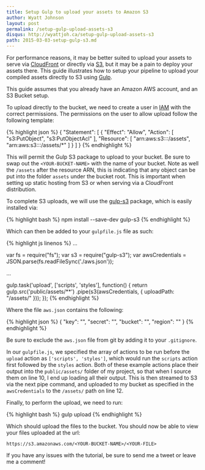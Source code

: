 ```yaml
---
title: Setup Gulp to upload your assets to Amazon S3
author: Wyatt Johnson
layout: post
permalink: /setup-gulp-upload-assets-s3
disqus: http://wyattjoh.ca/setup-gulp-upload-assets-s3
path: 2015-03-03-setup-gulp-s3.md
---
```


For performance reasons, it may be better suited to upload your assets to serve
via [CloudFront](http://aws.amazon.com/cloudfront/) or directly via
[S3](http://aws.amazon.com/s3/), but it may be a pain to deploy your assets
there. This guide illustrates how to setup your pipeline to upload your compiled
assets directly to S3 using [Gulp](http://gulpjs.com/).

This guide assumes that you already have an Amazon AWS account, and an S3 Bucket setup.

To upload directly to the bucket, we need to create a user in [IAM](https://console.aws.amazon.com/iam/home) with the correct permissions. The permissions on the user to allow upload follow the following template:

{% highlight json %}
{
  "Statement": [
    {
      "Effect": "Allow",
      "Action": [
        "s3:PutObject",
        "s3:PutObjectAcl"
      ],
      "Resource": [
        "arn:aws:s3:::<YOUR-BUCKET-NAME>/assets",
        "arn:aws:s3:::<YOUR-BUCKET-NAME>/assets/*"
      ]
    }
  ]
}
{% endhighlight %}

This will permit the Gulp S3 package to upload to your bucket. Be sure to swap out the `<YOUR-BUCKET-NAME>` with the name of your bucket. Note as well the `/assets` after the resource ARN, this is indicating that any object can be put into the folder `assets` under the bucket root. This is important when setting up static hosting from S3 or when serving via a CloudFront distribution.

To complete S3 uploads, we will use the [gulp-s3](https://www.npmjs.com/package/gulp-s3) package, which is easily installed via:

{% highlight bash %}
npm install --save-dev gulp-s3
{% endhighlight %}

Which can then be added to your `gulpfile.js` file as such:

{% highlight js linenos %}
...

var fs = require("fs");
var s3 = require("gulp-s3");
var awsCredentials = JSON.parse(fs.readFileSync('./aws.json'));

...

gulp.task('upload', ['scripts', 'styles'], function() {
  return gulp.src('public/assets/**')
      .pipe(s3(awsCredentials, {
        uploadPath: "/assets/"
      }));
});
{% endhighlight %}

Where the file `aws.json` contains the following:

{% highlight json %}
{
  "key": "<YOUR-AWS-KEY>",
  "secret": "<YOUR-AWS-SECRET-KEY>",
  "bucket": "<YOUR-BUCKET-NAME>",
  "region": "<YOUR-BUCKET-REGION>"
}
{% endhighlight %}

Be sure to exclude the `aws.json` file from git by adding it to your `.gitignore`.

In our `gulpfile.js`, we specified the array of actions to be run before the `upload` action as `['scripts', 'styles']`, which would run the `scripts` action first followed by the `styles` action. Both of these example actions place their output into the `public/assets/` folder of my project, so that when I source them on line 10, I end up loading all their output. This is then streamed to S3 via the next pipe command, and uploaded to my bucket as specified in the `awsCredentials` to the `/assets/` path on line 12.

Finally, to perform the upload, we need to run:

{% highlight bash %}
gulp upload
{% endhighlight %}

Which should upload the files to the bucket. You should now be able to view your files uploaded at the url:

```
https://s3.amazonaws.com/<YOUR-BUCKET-NAME>/<YOUR-FILE>
```

If you have any issues with the tutorial, be sure to send me a tweet or leave me a comment!
